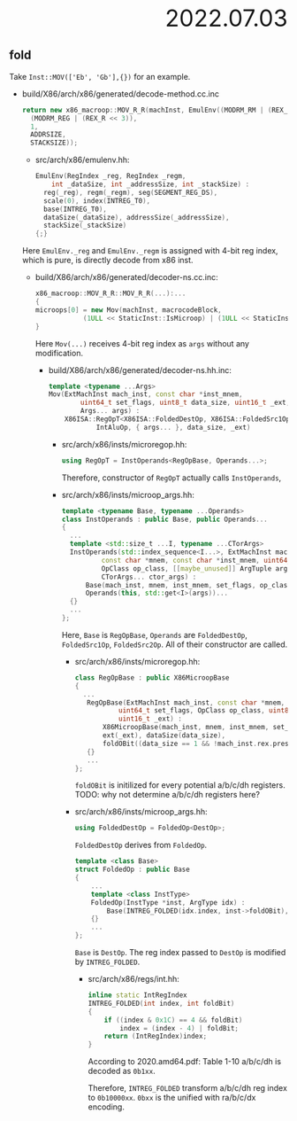 <div style="text-align:right; font-size:3em;">2022.07.03</div>

## fold

Take `Inst::MOV(['Eb', 'Gb'],{})` for an example.

* build/X86/arch/x86/generated/decode-method.cc.inc

  ```cpp
  return new x86_macroop::MOV_R_R(machInst, EmulEnv((MODRM_RM | (REX_B << 3)),
    (MODRM_REG | (REX_R << 3)),
    1,
    ADDRSIZE,
    STACKSIZE));
  ```

  * src/arch/x86/emulenv.hh:

    ```cpp
    EmulEnv(RegIndex _reg, RegIndex _regm,
        int _dataSize, int _addressSize, int _stackSize) :
      reg(_reg), regm(_regm), seg(SEGMENT_REG_DS),
      scale(0), index(INTREG_T0),
      base(INTREG_T0),
      dataSize(_dataSize), addressSize(_addressSize),
      stackSize(_stackSize)
    {;}
    ```

  Here `EmulEnv._reg` and `EmulEnv._regm` is assigned with 4-bit reg index,
  which is pure, is directly decode from x86 inst.

  * build/X86/arch/x86/generated/decoder-ns.cc.inc:

    ```cpp
    x86_macroop::MOV_R_R::MOV_R_R(...):...
    {
    microops[0] = new Mov(machInst, macrocodeBlock,
                (1ULL << StaticInst::IsMicroop) | (1ULL << StaticInst::IsFirstMicroop) | (1ULL << StaticInst::IsLastMicroop), env.dataSize, 0, X86ISA::GpRegIndex(env.reg), X86ISA::GpRegIndex(env.reg), X86ISA::GpRegIndex(env.regm));
    }
    ```

    Here `Mov(...)` receives 4-bit reg index as `args` without any modification.

    * build/X86/arch/x86/generated/decoder-ns.hh.inc:

      ```cpp
      template <typename ...Args>
      Mov(ExtMachInst mach_inst, const char *inst_mnem,
              uint64_t set_flags, uint8_t data_size, uint16_t _ext,
              Args... args) :
          X86ISA::RegOpT<X86ISA::FoldedDestOp, X86ISA::FoldedSrc1Op, X86ISA::FoldedSrc2Op>(mach_inst, "mov", inst_mnem, set_flags,
                  IntAluOp, { args... }, data_size, _ext)
      ```

      * src/arch/x86/insts/microregop.hh:

        ```cpp
        using RegOpT = InstOperands<RegOpBase, Operands...>;
        ```

        Therefore, constructor of `RegOpT` actually calls `InstOperands`,

      * src/arch/x86/insts/microop_args.hh:

        ```cpp
        template <typename Base, typename ...Operands>
        class InstOperands : public Base, public Operands...
        {
          ...
          template <std::size_t ...I, typename ...CTorArgs>
          InstOperands(std::index_sequence<I...>, ExtMachInst mach_inst,
                  const char *mnem, const char *inst_mnem, uint64_t set_flags,
                  OpClass op_class, [[maybe_unused]] ArgTuple args,
                  CTorArgs... ctor_args) :
              Base(mach_inst, mnem, inst_mnem, set_flags, op_class, ctor_args...),
              Operands(this, std::get<I>(args))...
          {}
          ...
        };
        ```

        Here, `Base` is `RegOpBase`,
        `Operands` are `FoldedDestOp`, `FoldedSrc1Op`, `FoldedSrc2Op`.
        All of their constructor are called.

        * src/arch/x86/insts/microregop.hh:

          ```cpp
          class RegOpBase : public X86MicroopBase
          {
            ...
             RegOpBase(ExtMachInst mach_inst, const char *mnem, const char *inst_mnem,
                     uint64_t set_flags, OpClass op_class, uint8_t data_size,
                     uint16_t _ext) :
                 X86MicroopBase(mach_inst, mnem, inst_mnem, set_flags, op_class),
                 ext(_ext), dataSize(data_size),
                 foldOBit((data_size == 1 && !mach_inst.rex.present) ? 1 << 6 : 0)
             {}
             ...
          };
          ```

          `foldOBit` is initilized for every potential a/b/c/dh registers.
          TODO: why not determine a/b/c/dh registers here?

        * src/arch/x86/insts/microop_args.hh:

          ```cpp
          using FoldedDestOp = FoldedOp<DestOp>;
          ```

          `FoldedDestOp` derives from `FoldedOp`.

          ```cpp
          template <class Base>
          struct FoldedOp : public Base
          {
              ...
              template <class InstType>
              FoldedOp(InstType *inst, ArgType idx) :
                  Base(INTREG_FOLDED(idx.index, inst->foldOBit), inst->dataSize)
              {}
              ...
          };
          ```

          `Base` is `DestOp`.
          The reg index passed to `DestOp` is modified by `INTREG_FOLDED`.

          * src/arch/x86/regs/int.hh:

            ```cpp
            inline static IntRegIndex
            INTREG_FOLDED(int index, int foldBit)
            {
                if ((index & 0x1C) == 4 && foldBit)
                    index = (index - 4) | foldBit;
                return (IntRegIndex)index;
            }
            ```

            According to 2020.amd64.pdf: Table 1-10
            a/b/c/dh is decoded as `0b1xx`.

            Therefore, `INTREG_FOLDED` transform a/b/c/dh reg index to `0b10000xx`.
            `0bxx` is the unified with ra/b/c/dx encoding.

